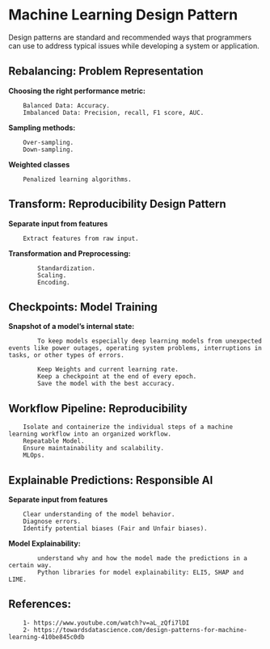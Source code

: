 # Machine Learning Design Pattern
Design patterns are standard and recommended ways that programmers can use to address typical issues while developing a system or application.

## Rebalancing: Problem Representation 
**Choosing the right performance metric:**

    	Balanced Data: Accuracy.
    	Imbalanced Data: Precision, recall, F1 score, AUC.
        
**Sampling methods:**

    	Over-sampling.
    	Down-sampling.
        
**Weighted classes**

        Penalized learning algorithms.
 
## Transform: Reproducibility Design Pattern
**Separate input from features**

        Extract features from raw input.
    
**Transformation and Preprocessing:**

        	Standardization.
        	Scaling.
        	Encoding.

## Checkpoints: Model Training
**Snapshot of a model’s internal state:**

            To keep models especially deep learning models from unexpected events like power outages, operating system problems, interruptions in tasks, or other types of errors.
            
        	Keep Weights and current learning rate.
        	Keep a checkpoint at the end of every epoch.
        	Save the model with the best accuracy.


## Workflow Pipeline: Reproducibility

        Isolate and containerize the individual steps of a machine learning workflow into an organized workflow.
        Repeatable Model.
        Ensure maintainability and scalability.
        MLOps.



## Explainable Predictions: Responsible AI
**Separate input from features**

        Clear understanding of the model behavior.
       	Diagnose errors.
	    Identify potential biases (Fair and Unfair biases).

**Model Explainability:**

           	understand why and how the model made the predictions in a certain way.
           	Python libraries for model explainability: ELI5, SHAP and LIME.

## References:
		1- https://www.youtube.com/watch?v=aL_zQfi7lDI
		2- https://towardsdatascience.com/design-patterns-for-machine-learning-410be845c0db
